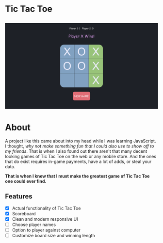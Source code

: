 # Tic Tac Toe

## ![](./images/20210911_17h53m20s_grim.png)

# About

A project like this came about into my head while I was learning JavaScript. I thought, *why not make something fun that I could also use to show off to my friends*. That is when I also found out there aren't that many decent looking games of Tic Tac Toe on the web or any mobile store. And the ones that do exist requires in-game payments, have a lot of adds, or steal your data.

**That is when I knew that I must make the greatest game of Tic Tac Toe one could ever find.**

## Features

- [x] Actual functionality of Tic Tac Toe
- [x] Scoreboard
- [x] Clean and modern responsive UI
- [ ] Choose player names
- [ ] Option to player against computer
- [ ] Customize board size and winning length 
